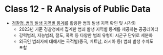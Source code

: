 # Class 12 - R Analysis of Public Data

- [경찰청_범죄 발생 지역별 통계](https://www.data.go.kr/data/3074462/fileData.do)를 활용한 범죄 발생 지역 확인 및 시각화
    - 2023년 기준 경찰청에서 집계한 범죄 발생 지역별 통계를 제공하는 공공데이터
    - 강력범죄, 지능범죄, 절도, 폭력 등 다양한 범죄 유형이 시군구 단위로 세분화
    - 외국인 범죄자에 대해서는 국적별(중국, 베트남, 러시아 등) 범죄 발생 수치도 포함